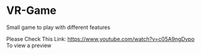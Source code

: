 # VR-Game
 Small game to play with different features
 
 Please Check This Link: https://www.youtube.com/watch?v=c05A9ngDvpo To view a preview
